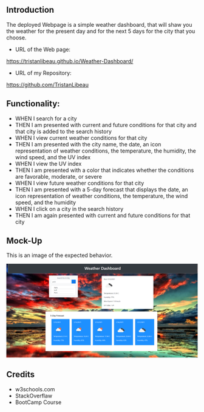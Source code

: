 ## Introduction

The deployed Webpage is a simple weather dashboard, that will shaw you the weather for the present day and for the next 5 days for the city that you choose.

* URL of the Web page:

https://tristanlibeau.github.io/Weather-Dashboard/

* URL of my Repository:

https://github.com/TristanLibeau

## Functionality:

* WHEN I search for a city
* THEN I am presented with current and future conditions for that city and that city is added to the search history
* WHEN I view current weather conditions for that city
* THEN I am presented with the city name, the date, an icon representation of weather conditions, the temperature, the humidity, the wind speed, and the UV index
* WHEN I view the UV index
* THEN I am presented with a color that indicates whether the conditions are favorable, moderate, or severe
* WHEN I view future weather conditions for that city
* THEN I am presented with a 5-day forecast that displays the date, an icon representation of weather conditions, the temperature, the wind speed, and the humidity
* WHEN I click on a city in the search history
* THEN I am again presented with current and future conditions for that city


## Mock-Up
This is an image of the expected behavior.


![alt text](./assets/img/weather-dashboard.png)

## Credits

* w3schools.com
* StackOverflaw
* BootCamp Course